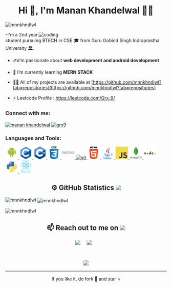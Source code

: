 
<h1 align="center">Hi 👋, I'm Manan Khandelwal 👨‍💻</h1>
<p align="left"> <img src="https://komarev.com/ghpvc/?username=mnnkhndlwl&label=Profile%20views&color=0e75b6&style=flat" alt="mnnkhndlwl" /> </p>
<img align="right" alt="coding" width="400" src="https://cdn.dribbble.com/users/1292677/screenshots/6139167/media/fcf7fd0c619bb87706533079240915f3.gif">
<p align="center">
 
</p>

-I'm a 2nd year student pursuing BTECH in CSE 🎓 from Guru Gobind Singh Indraprastha University 🏛.
- ✍I’m passionate about **web development and android development**

- 🌱 I’m currently learning **MERN STACK**

- 👨‍💻 All of my projects are available at [https://github.com/mnnkhndlwl?tab=repositories](https://github.com/mnnkhndlwl?tab=repositories)

- ⚡ Leetcode Profile : https://leetcode.com/Grx_9/

<h3 align="left">Connect with me:</h3>
<p align="left">
<a href="https://www.linkedin.com/in/manan-khandelwal-327836167/" target="blank"><img align="center" src="https://raw.githubusercontent.com/rahuldkjain/github-profile-readme-generator/master/src/images/icons/Social/linked-in-alt.svg" alt="manan khandelwal" height="30" width="40" /></a>
<a href="https://www.codechef.com/users/grx9" target="blank"><img align="center" src="https://cdn.jsdelivr.net/npm/simple-icons@3.1.0/icons/codechef.svg" alt="grx9" height="30" width="40" /></a>
</p>

<h3 align="left">Languages and Tools:</h3>
<p align="left"> <a href="https://developer.android.com" target="_blank" rel="noreferrer"> <img src="https://raw.githubusercontent.com/devicons/devicon/master/icons/android/android-original-wordmark.svg" alt="android" width="40" height="40"/> </a> <a href="https://www.cprogramming.com/" target="_blank" rel="noreferrer"> <img src="https://raw.githubusercontent.com/devicons/devicon/master/icons/c/c-original.svg" alt="c" width="40" height="40"/> </a> <a href="https://www.w3schools.com/cpp/" target="_blank" rel="noreferrer"> <img src="https://raw.githubusercontent.com/devicons/devicon/master/icons/cplusplus/cplusplus-original.svg" alt="cplusplus" width="40" height="40"/> </a> <a href="https://www.w3schools.com/css/" target="_blank" rel="noreferrer"> <img src="https://raw.githubusercontent.com/devicons/devicon/master/icons/css3/css3-original-wordmark.svg" alt="css3" width="40" height="40"/> </a> <a href="https://expressjs.com" target="_blank" rel="noreferrer"> <img src="https://raw.githubusercontent.com/devicons/devicon/master/icons/express/express-original-wordmark.svg" alt="express" width="40" height="40"/> </a> <a href="https://git-scm.com/" target="_blank" rel="noreferrer"> <img src="https://www.vectorlogo.zone/logos/git-scm/git-scm-icon.svg" alt="git" width="40" height="40"/> </a> <a href="https://www.w3.org/html/" target="_blank" rel="noreferrer"> <img src="https://raw.githubusercontent.com/devicons/devicon/master/icons/html5/html5-original-wordmark.svg" alt="html5" width="40" height="40"/> </a> <a href="https://www.java.com" target="_blank" rel="noreferrer"> <img src="https://raw.githubusercontent.com/devicons/devicon/master/icons/java/java-original.svg" alt="java" width="40" height="40"/> </a> <a href="https://developer.mozilla.org/en-US/docs/Web/JavaScript" target="_blank" rel="noreferrer"> <img src="https://raw.githubusercontent.com/devicons/devicon/master/icons/javascript/javascript-original.svg" alt="javascript" width="40" height="40"/> </a> <a href="https://www.mongodb.com/" target="_blank" rel="noreferrer"> <img src="https://raw.githubusercontent.com/devicons/devicon/master/icons/mongodb/mongodb-original-wordmark.svg" alt="mongodb" width="40" height="40"/> </a> <a href="https://nodejs.org" target="_blank" rel="noreferrer"> <img src="https://raw.githubusercontent.com/devicons/devicon/master/icons/nodejs/nodejs-original-wordmark.svg" alt="nodejs" width="40" height="40"/> </a> <a href="https://www.python.org" target="_blank" rel="noreferrer"> <img src="https://raw.githubusercontent.com/devicons/devicon/master/icons/python/python-original.svg" alt="python" width="40" height="40"/> </a> <a href="https://reactjs.org/" target="_blank" rel="noreferrer"> <img src="https://raw.githubusercontent.com/devicons/devicon/master/icons/react/react-original-wordmark.svg" alt="react" width="40" height="40"/> </a> </p>
<h2 align="center">⚙️ GitHub Statistics <img src="https://media.giphy.com/media/VgCDAzcKvsR6OM0uWg/giphy.gif" width="50"></h2>
<p><img align="left" src="https://github-readme-stats.vercel.app/api/top-langs?username=mnnkhndlwl&show_icons=true&locale=en&layout=compact" alt="mnnkhndlwl" /></p>

<p>&nbsp;<img align="center" src="https://github-readme-stats.vercel.app/api?username=mnnkhndlwl&show_icons=true&locale=en" alt="mnnkhndlwl" /></p>

<p><img align="center" src="https://github-readme-streak-stats.herokuapp.com/?user=mnnkhndlwl&" alt="mnnkhndlwl" /></p>
<h2 align="center">📫 Reach out to me on <img src="https://media0.giphy.com/media/jqNPzdTTxQfOgOqpO4/source.gif" width="50"></h2>
<p align="center">
  <a target="_blank"href="https://www.linkedin.com/in/manan-khandelwal-327836167/"><img src="https://img.shields.io/badge/LinkedIn-0077B5?style=for-the-badge&logo=linkedin&logoColor=white" /></a>&nbsp;&nbsp;&nbsp;&nbsp;
  <a href="mailto:khandelwalmanan05@gmail.com?subject=Hello%20Manan,%20From%20Github"><img src="https://img.shields.io/badge/Gmail-D14836?style=for-the-badge&logo=gmail&logoColor=white" /></a>&nbsp;&nbsp;&nbsp;&nbsp;
  </p>

<br />
<p align = "center">
 <img src="https://activity-graph.herokuapp.com/graph?username=mnnkhndlwl&theme=redical">
</p> 
<hr>
<p align="center">If you like it, do fork 🍴 and star ⭐</p>

